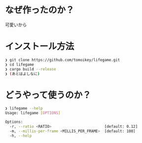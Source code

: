 # なぜ作ったのか？

可愛いから

# インストール方法

```sh
❯ git clone https://github.com/tomoikey/lifegame.git
❯ cd lifegame
❯ cargo build --release
❯ (あとはよしなに)
```

# どうやって使うのか？

```sh
❯ lifegame --help
Usage: lifegame [OPTIONS]

Options:
  -r, --ratio <RATIO>                        [default: 0.12]
  -m, --millis-per-frame <MILLIS_PER_FRAME>  [default: 100]
  -h, --help
```